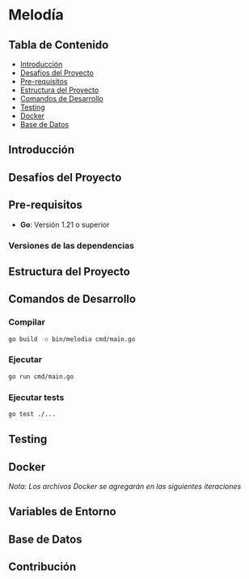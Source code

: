 # Melodía

## Tabla de Contenido
- [Introducción](#introducción)
- [Desafíos del Proyecto](#desafíos-del-proyecto)
- [Pre-requisitos](#pre-requisitos)
- [Estructura del Proyecto](#estructura-del-proyecto)
- [Comandos de Desarrollo](#comandos-de-desarrollo)
- [Testing](#testing)
- [Docker](#docker)
- [Base de Datos](#base-de-datos)

## Introducción


## Desafíos del Proyecto


## Pre-requisitos
- **Go**: Versión 1.21 o superior

### Versiones de las dependencias


## Estructura del Proyecto


## Comandos de Desarrollo

### Compilar 
```bash
go build -o bin/melodia cmd/main.go
```

### Ejecutar
```bash
go run cmd/main.go
```

### Ejecutar tests
```bash
go test ./...
```



## Testing


## Docker
*Nota: Los archivos Docker se agregarán en las siguientes iteraciones*


## Variables de Entorno

## Base de Datos

## Contribución


